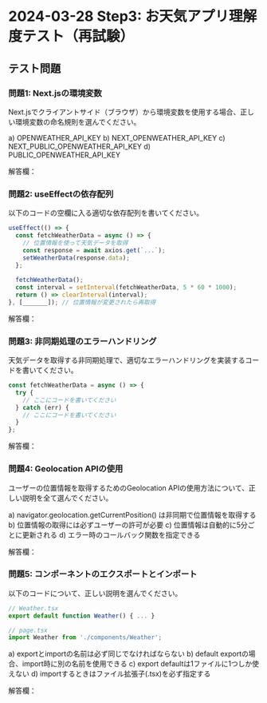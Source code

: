 # 2024-03-28 Step3: お天気アプリ理解度テスト（再試験）

## テスト問題

### 問題1: Next.jsの環境変数
Next.jsでクライアントサイド（ブラウザ）から環境変数を使用する場合、正しい環境変数の命名規則を選んでください。

a) OPENWEATHER_API_KEY
b) NEXT_OPENWEATHER_API_KEY
c) NEXT_PUBLIC_OPENWEATHER_API_KEY
d) PUBLIC_OPENWEATHER_API_KEY

解答欄：


### 問題2: useEffectの依存配列
以下のコードの空欄に入る適切な依存配列を書いてください。

```typescript
useEffect(() => {
  const fetchWeatherData = async () => {
    // 位置情報を使って天気データを取得
    const response = await axios.get(`...`);
    setWeatherData(response.data);
  };
  
  fetchWeatherData();
  const interval = setInterval(fetchWeatherData, 5 * 60 * 1000);
  return () => clearInterval(interval);
}, [_______]); // 位置情報が変更されたら再取得
```

解答欄：


### 問題3: 非同期処理のエラーハンドリング
天気データを取得する非同期処理で、適切なエラーハンドリングを実装するコードを書いてください。

```typescript
const fetchWeatherData = async () => {
  try {
    // ここにコードを書いてください
  } catch (err) {
    // ここにコードを書いてください
  }
};
```

解答欄：


### 問題4: Geolocation APIの使用
ユーザーの位置情報を取得するためのGeolocation APIの使用方法について、正しい説明を全て選んでください。

a) navigator.geolocation.getCurrentPosition() は非同期で位置情報を取得する
b) 位置情報の取得には必ずユーザーの許可が必要
c) 位置情報は自動的に5分ごとに更新される
d) エラー時のコールバック関数を指定できる

解答欄：


### 問題5: コンポーネントのエクスポートとインポート
以下のコードについて、正しい説明を選んでください。

```typescript
// Weather.tsx
export default function Weather() { ... }

// page.tsx
import Weather from './components/Weather';
```

a) exportとimportの名前は必ず同じでなければならない
b) default exportの場合、import時に別の名前を使用できる
c) export defaultは1ファイルに1つしか使えない
d) importするときはファイル拡張子(.tsx)を必ず指定する

解答欄： 